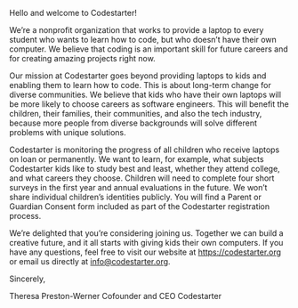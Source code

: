 Hello and welcome to Codestarter!

We’re a nonprofit organization that works to provide a laptop to every student
who wants to learn how to code, but who doesn’t have their own computer. We
believe that coding is an important skill for future careers and for creating
amazing projects right now. 

Our mission at Codestarter goes beyond providing laptops to kids and enabling
them to learn how to code. This is about long-term change for diverse
communities. We believe that kids who have their own laptops will be more likely
to choose careers as software engineers. This will benefit the children, their
families, their communities, and also the tech industry, because more people
from diverse backgrounds will solve different problems with unique solutions. 

Codestarter is monitoring the progress of all children who receive laptops on
loan or permanently. We want to learn, for example, what subjects Codestarter
kids like to study best and least, whether they attend college, and what careers
they choose. Children will need to complete four short surveys in the first year
and annual evaluations in the future. We won’t share individual children’s
identities publicly. You will find a Parent or Guardian Consent form included as
part of the Codestarter registration process.

We’re delighted that you’re considering joining us. Together we can build a
creative future, and it all starts with giving kids their own computers. If you
have any questions, feel free to visit our website at https://codestarter.org or
email us directly at info@codestarter.org.

Sincerely,

Theresa Preston-Werner
Cofounder and CEO
Codestarter
